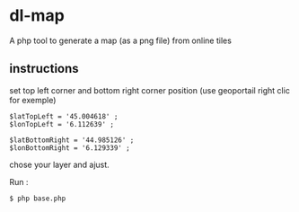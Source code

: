 # dl-map
A php tool to generate a map (as a png file) from online tiles

## instructions 
set top left corner and bottom right corner position (use geoportail right clic for exemple)

```
$latTopLeft = '45.004618' ;
$lonTopLeft = '6.112639' ;

$latBottomRight = '44.985126' ;
$lonBottomRight = '6.129339' ;
```

chose your layer and ajust.  

Run : 
```
$ php base.php
```

